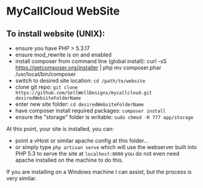 MyCallCloud WebSite
====

## To install website (UNIX):

* ensure you have PHP > 5.3.17
* ensure mod_rewrite is on and enabled
* install composer from command line (global install):
		curl -sS https://getcomposer.org/installer | php
		mv composer.phar /usr/local/bin/composer
* switch to desired site location: `cd /path/to/website`
* clone git repo: `git clone https://github.com/SellWellDesigns/mycallcloud.git desiredWebsiteFolderName`
* enter new site folder: `cd desiredWebsiteFolderName`
* have composer install required packages: `composer install`
* ensure the "storage" folder is writable: `sudo chmod -R 777 app/storage`

At this point, your site is installed, you can:

* point a vHost or similar apache config at this folder...
* or simply type `php artisan serve` which will use the webserver built into PHP 5.3 to serve the site at `localhost:8000` you do not even need apache installed on the machine to do this.

If you are installing on a Windows machine I can assist, but the process is very similar.